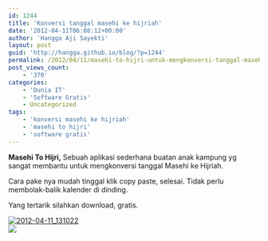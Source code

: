 ```yaml
---
id: 1244
title: 'Konversi tanggal masehi ke hijriah'
date: '2012-04-11T06:08:12+00:00'
author: 'Hangga Aji Sayekti'
layout: post
guid: 'http://hangga.github.io/blog/?p=1244'
permalink: /2012/04/11/masehi-to-hijri-untuk-mengkonversi-tanggal-masehi-ke-hijriah/
post_views_count:
    - '370'
categories:
    - 'Dunia IT'
    - 'Software Gratis'
    - Uncategorized
tags:
    - 'konversi masehi ke hijriah'
    - 'masehi to hijri'
    - 'software gratis'
---
```


**Masehi To Hijri,** Sebuah aplikasi sederhana buatan anak kampung yg sangat membantu untuk mengkonversi tanggal Masehi ke Hijriah.

Cara pake nya mudah tinggal klik copy paste, selesai. Tidak perlu membolak-balik kalender di dinding.

Yang tertarik silahkan download, gratis.

[![](http://hangga.github.io/blog1/wp-content/uploads/2012/04/2012-04-11_131022.png "2012-04-11_131022")](http://hangga.github.io/blog1/wp-content/uploads/2012/04/2012-04-11_131022.png)  
[![](http://hangga.github.io/blog1/wp-content/uploads/2012/04/download_button_0033.png)](http://www.4shared.com/file/mmmzRixa/MasehiToHijri.html)